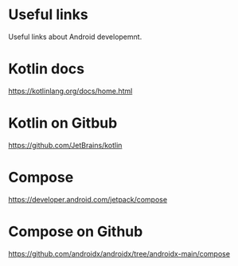 # Useful links
Useful links about Android developemnt.

# Kotlin docs
https://kotlinlang.org/docs/home.html

# Kotlin on Gitbub
https://github.com/JetBrains/kotlin

# Compose
https://developer.android.com/jetpack/compose

# Compose on Github
https://github.com/androidx/androidx/tree/androidx-main/compose